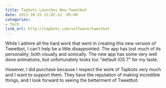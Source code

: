 ```yaml
---
title: Tapbots Launches New Tweetbot
date: 2013-10-25 12:02:12 -05:00
categories:
- Tech
link_url: http://tapbots.com/software/tweetbot
---
```


While I admire all the hard work that went in creating this new version of Tweetbot, I can't help be a little disappointed. The app has lost much of its personality; both visually and sonically. The new app has some very well done animations, but unfortunately looks too "default iOS 7" for my taste.

However, I did purchase because I respect the work of Tapbots very much and I want to support them. They have the reputation of making incredible things, and I look forward to seeing the betterment of Tweetbot.
